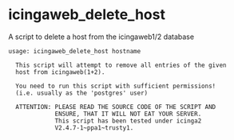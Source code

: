 # icingaweb_delete_host
A script to delete a host from the icingaweb1/2 database

    usage: icingaweb_delete_host hostname
    
      This script will attempt to remove all entries of the given
      host from icingaweb(1+2).
    
      You need to run this script with sufficient permissions!
      (i.e. usually as the 'postgres' user)
    
      ATTENTION: PLEASE READ THE SOURCE CODE OF THE SCRIPT AND
                 ENSURE, THAT IT WILL NOT EAT YOUR SERVER.
                 This script has been tested under icinga2
                 V2.4.7-1~ppa1~trusty1.
